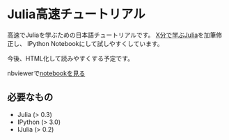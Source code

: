 # Julia高速チュートリアル

高速でJuliaを学ぶための日本語チュートリアルです。
[X分で学ぶJulia](http://bicycle1885.hatenablog.com/entry/2014/12/01/050522)を加筆修正し、
IPython Notebookにして試しやすくしています。

今後、HTML化して読みやすくする予定です。

nbviewerで[notebookを見る](http://nbviewer.ipython.org/github/bicycle1885/Julia-Tutorial/blob/master/Julia%E9%AB%98%E9%80%9F%E3%83%81%E3%83%A5%E3%83%BC%E3%83%88%E3%83%AA%E3%82%A2%E3%83%AB.ipynb)

## 必要なもの

* Julia (> 0.3)
* IPython (> 3.0)
* IJulia (> 0.2)
